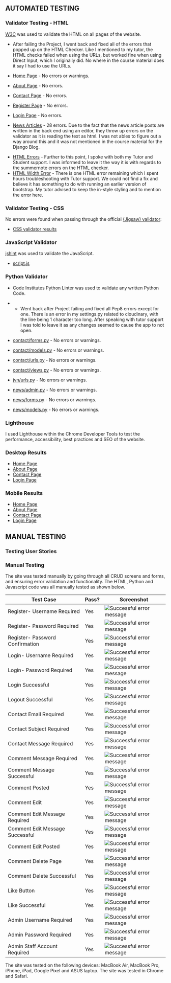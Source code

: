 ## AUTOMATED TESTING

### Validator Testing - HTML

[W3C](https://validator.w3.org/) was used to validate the HTML on all pages of the website. 

* After failing the Project, I went back and fixed all of the errors that popped up on the HTML Checker. Like I mentioned to my tutor, the HTML checks failed when using the URLs, but worked fine when using Direct Input, which I originally did. No where in the course material does it say I had to use the URLs.

* [Home Page](/static/images/home-validator.png4) - No errors or warnings.
* [About Page](/static/images/about-validator.jpg) - No errors.
* [Contact Page](/static/images/contact-validator.jpg) - No errors.
* [Register Page](/static/images/register-validator.jpg) - No errors.
* [Login Page](/static/images/login-validator.jpg) - No errors.
* [News Articles](/static/images/summernote-errors.png) - 28 errors. Due to the fact that the news article posts are written in the back end using an editor, they throw up errors on the validator as it is reading the text as html. I was not ables to figure out a way around this and it was not mentioned in the course material for the Django Blog.
- [HTML Errors](/static/images/tutor-support-summernote-fail.png) - Further to this point, I spoke with both my Tutor and Student support. I was informed to leave it the way it is with regards to the summernote errors on the HTML checker.
- [HTML Width Error](/static/images/html-errors-issue-tutor-support.png) - There is one HTML error remaining which I spent hours troubleshooting with Tutor support. We could not find a fix and believe it has something to do with running an earlier version of bootstrap. My tutor advised to keep the in-style styling and to mention the error here. 


### Validator Testing - CSS
No errors were found when passing through the official [(Jigsaw) validator](https://jigsaw.w3.org/css-validator/):
- [CSS validator results](/static/images/css-testing-image.jpg)


### JavaScript Validator

[jshint](https://jshint.com/) was used to validate the JavaScript.

* [script.js](/static/images/jshint-validator.png)


### Python Validator

- Code Institutes Python Linter was used to validate any written Python Code.

* - Went back after Project failing and fixed all Pep8 errors except for one. There is an error in my settings.py related to cloudinary, with the line being 1 character too long. After speaking with tutor support I was told to leave it as any changes seemed to cause the app to not open.

* [contact/forms.py](/static/images/contact-forms-validator.jpg) - No errors or warnings.
* [contact/models.py](/static/images/contact-models-validator.jpg) - No errors or warnings.
* [contact/urls.py](/static/images/contact-form-urls.jpg) - No errors or warnings.
* [contact/views.py](/static/images/contact-form-views.jpg) - No errors or warnings.
* [jvn/urls.py](/static/images/jvn-urls-validation.jpg) - No errors or warnings.
* [news/admin.py](/static/images/news-admin-validation.jpg) - No errors or warnings.
* [news/forms.py](/static/images/news-forms-validation.jpg) - No errors or warnings.
* [news/models.py](/static/images/news-models-validation.jpg) - No errors or warnings.


### Lighthouse

I used Lighthouse within the Chrome Developer Tools to test the performance, accessibility, best practices and SEO of the website. 

### Desktop Results

* [Home Page](/static/images/homepage-lighthouse.png)
* [About Page](/static/images/aboutpage-lighthouse.png)
* [Contact Page](/static/images/contactpage-lighthouse.png)
* [Login Page](/static/images/loginpage-lighthouse.png)


### Mobile Results

* [Home Page](/static/images/homepage-mobile-lighthouse.png)
* [About Page](/static/images/aboutpage-mobile-lighthouse.png)
* [Contact Page](/static/images/contactpage-mobilie-lighthouse.png)
* [Login Page](/static/images/loginpage-mobile-lighthouse.png)


## MANUAL TESTING

### Testing User Stories

### Manual Testing

The site was tested manually by going through all CRUD screens and forms, and ensuring error validation and functionality. The HTML, Python and Javascript code was all manually tested as shown below.


| Test Case | Pass? | Screenshot |
|-----------|-------|------------|
|Register- Username Required|Yes|![Successful error message](/static/images/register-username-error.png)|
|Register- Password Required|Yes|![Successful error message](/static/images/register-password-error.png)|
|Register- Password Confirmation|Yes|![Successful error message](/static/images/register-password-confirmation-error.png)|
|Login- Username Required |Yes|![Successful error message](/static/images/login-username-error.png)|
|Login- Password Required |Yes|![Successful error message](/static/images/login-password-required-error.png)|
|Login Successful|Yes|![Successful error message](/static/images/login-successful-alert.png)|
|Logout Successful|Yes|![Successful error message](/static/images/logout-successful-alert.png)|
|Contact Email Required|Yes|![Successful error message](/static/images/contact-email-required-error.png)|
|Contact Subject Required|Yes|![Successful error message](/static/images/Contact-subject-required.png)|
|Contact Message Required|Yes|![Successful error message](/static/images/Contact-message-required-error.png)|
|Comment Message Required|Yes|![Successful error message](/static/images/comment-message-required-error.png)|
|Comment Message Successful|Yes|![Successful error message](/static/images/comment-message-successful-alert.png)|
|Comment Posted|Yes|![Successful error message](/static/images/comment-posted.png)|
|Comment Edit|Yes|![Successful error message](/static/images/comment-edit-page.png)|
|Comment Edit Message Required|Yes|![Successful error message](/static/images/comment-edit-message-required-error.png)|
|Comment Edit Message Successful|Yes|![Successful error message](/static/images/comment-edit-successful-alert.png)|
|Comment Edit Posted|Yes|![Successful error message](/static/images/comment-edited-posted.png)|
|Comment Delete Page|Yes|![Successful error message](/static/images/comment-delete-page.png)|
|Comment Delete Successful|Yes|![Successful error message](/static/images/comment-delete-successful.png)|
|Like Button|Yes|![Successful error message](/static/images/like-button.png)|
|Like Successful|Yes|![Successful error message](/static/images/like-button-successful.png)|
|Admin Username Required |Yes|![Successful error message](/static/images/admin-username-required-error.png)|
|Admin Password Required |Yes|![Successful error message](/static/images/admin-password-required-error.png)|
|Admin Staff Account Required |Yes|![Successful error message](/static/images/admin-staff-account-required-error.png)|




























The site was tested on the following devices: MacBook Air, MacBook Pro, iPhone, iPad, Google Pixel and ASUS laptop. The site was tested in Chrome and Safari.